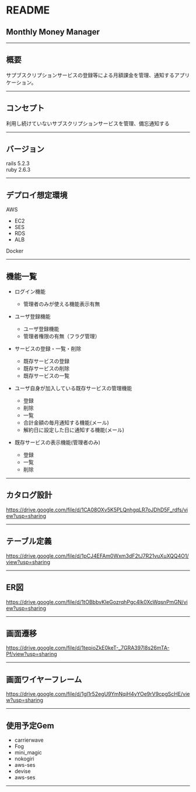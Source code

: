# README

## Monthly Money Manager
---

## 概要

サプブスクリプションサービスの登録等による月額課金を管理、通知するアプリケーション。

---
## コンセプト


利用し続けていないサブスクリプションサービスを管理、備忘通知する

---
## バージョン

rails 5.2.3  
ruby 2.6.3

---
## デプロイ想定環境

AWS
- EC2  
- SES  
- RDS  
- ALB  

Docker

---
## 機能一覧

- ログイン機能
    - 管理者のみが使える機能表示有無

- ユーザ登録機能
    - ユーザ登録機能
    - 管理者権限の有無（フラグ管理）

- サービスの登録・一覧・削除
    - 既存サービスの登録
    - 既存サービスの削除
    - 既存サービスの一覧

- ユーザ自身が加入している既存サービスの管理機能
    - 登録
    - 削除
    - 一覧
    - 合計金額の毎月通知する機能(メール)
    - 解約日に設定した日に通知する機能(メール)

- 既存サービスの表示機能(管理者のみ)
    - 登録
    - 一覧
    - 削除

---
## カタログ設計
https://drive.google.com/file/d/1CA08OXv5K5PLQnhgqLR7oJDhD5F_rdfs/view?usp=sharing

---
## テーブル定義
https://drive.google.com/file/d/1pCJ4EFAm0Wxm3dF2tJ7R21vuXuXQQ4O1/view?usp=sharing

---
## ER図
https://drive.google.com/file/d/1tOBbbvKleGozrqhPgc4Ik0XcWqsnPmGN/view?usp=sharing

---
## 画面遷移
https://drive.google.com/file/d/1tepioZkE0keT-_7GRA397l8s26mTA-Pf/view?usp=sharing

---
## 画面ワイヤーフレーム
https://drive.google.com/file/d/1gl1r52egU9YmNqiH4yYOe9rV9cpgScHE/view?usp=sharing

---
## 使用予定Gem
* carrierwave
* Fog
* mini_magic
* nokogiri
* aws-ses
* devise
* aws-ses

---